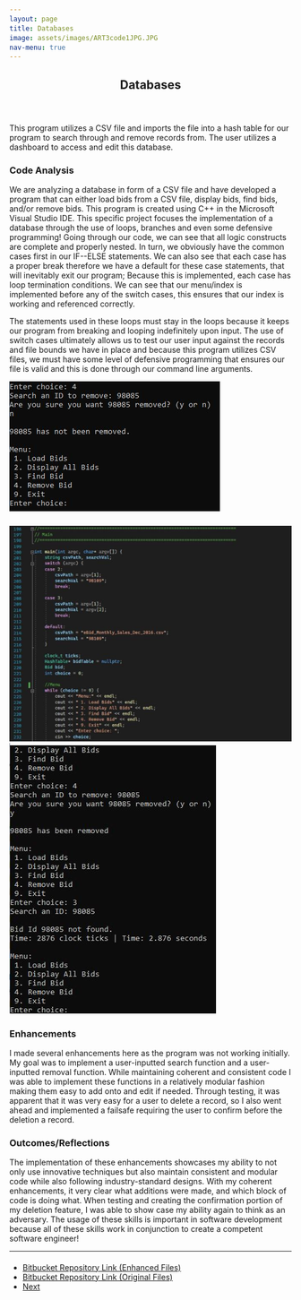```yaml
---
layout: page
title: Databases
image: assets/images/ART3code1JPG.JPG
nav-menu: true
---
```


<!-- Main -->
<div id="main" class="alt">

<!-- One -->
<section id="one">
	<div class="inner">
		<header class="major">
			<h1>Databases</h1>
		</header>

<!-- Content -->
<h2 id="content"></h2>
<p>This program utilizes a CSV file and imports the file into a hash table for our program to search through and remove records from. The user utilizes a dashboard to access and edit this database.</p>
<div class="row">
	<div class="6u 12u$(small)">
		<h3>Code Analysis</h3>
<p>We are analyzing a database in form of a CSV file and have developed a program that can either  load bids from a CSV file, display bids, find bids, and/or remove bids. This program is created using C++ in the Microsoft Visual Studio IDE. This specific project focuses the implementation of a database through the use of loops, branches and even some defensive programming! Going through our code, we can see that all logic constructs are complete and properly nested. In turn, we obviously have the common cases first in our IF--ELSE statements. We can also see that each case has a proper break therefore we have a default for these case statements, that will inevitably exit our program; Because this is implemented, each case has loop termination conditions.  We can see that our menu/index is implemented before any of the switch cases, this ensures that our index is working and referenced correctly.</p>
<p>The statements used in these loops must stay in the loops because it keeps our program from breaking and looping indefinitely upon input. The use of switch cases ultimately allows us to test our user input against the records and file bounds we have in place and because this program utilizes CSV files, we must have some level of defensive programming that ensures our file is valid and this is done through our command line arguments.</p>
		<div class="12u$ 12u$(medium)"><span class="image fit"><img src="assets/images/ART3term5.JPG" alt="" /></span></div>
</div>
	<div class="6u$ 12u$(small)">
		<h3></h3>
<div class="12u$ 12u$(medium)"><span class="image fit"><img src="assets/images/ART3_code.JPG" alt="" /></span></div>
<div class="12u$ 12u$(medium)"><span class="image fit"><img src="assets/images/ART3term6.JPG" alt="" /></span></div>
	</div>
	<!-- Break -->
	<div class="6u 12u$(small)">
		<h3>Enhancements</h3>
<p>I made several enhancements here as the program was not working initially. My goal was to implement a user-inputted search function and a user-inputted removal function. While maintaining coherent and consistent code I was able to implement these functions in a relatively modular fashion making them easy to add onto and edit if needed. Through testing, it was apparent that it was very easy for a user to delete a record, so I also went ahead and implemented a failsafe requiring the user to confirm before the deletion a record.</p>
	</div>
	<div class="6u 12u$(small)">
		<h3>Outcomes/Reflections</h3>
<p>The implementation of these enhancements showcases my ability to not only use innovative techniques but also maintain consistent and modular code while also following industry-standard designs. With my coherent enhancements, it very clear what additions were made, and which block of code is doing what. When testing and creating the confirmation portion of my deletion feature, I was able to show case my ability again to think as an adversary.  The usage of these skills is important in software development because all of these skills work in conjunction to create a competent software engineer!</p>
       </div>
</div>

<hr class="major" />
		
<!-- Buttons -->
<h4></h4>
<ul class="actions vertical">
	<li><a href="https://bitbucket.org/xanderlbell/artifact_3_enhanced/src/master/" class="button fit">Bitbucket Repository Link (Enhanced Files)</a></li>
	<li><a href="https://bitbucket.org/xanderlbell/artifact_3_orginal/src/master/" class="button fit">Bitbucket Repository Link (Original Files)</a></li>
	<li><a href="https://xander325.github.io/xanderbell.github.io/artifact_two.html" class="button special fit">Next</a></li>
	</ul>
</div>
